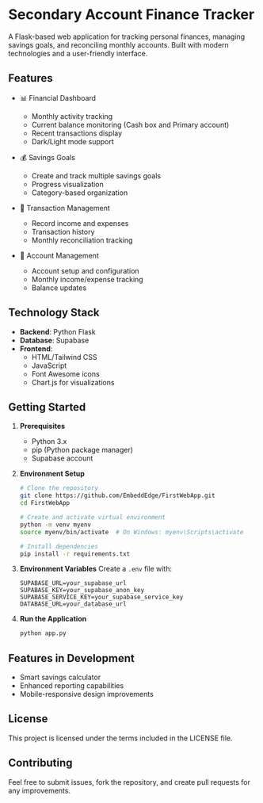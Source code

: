# Secondary Account Finance Tracker

A Flask-based web application for tracking personal finances, managing savings goals, and reconciling monthly accounts. Built with modern technologies and a user-friendly interface.

## Features

- 📊 Financial Dashboard
  - Monthly activity tracking
  - Current balance monitoring (Cash box and Primary account)
  - Recent transactions display
  - Dark/Light mode support

- 💰 Savings Goals
  - Create and track multiple savings goals
  - Progress visualization
  - Category-based organization

- 📝 Transaction Management
  - Record income and expenses
  - Transaction history
  - Monthly reconciliation tracking

- 🎯 Account Management
  - Account setup and configuration
  - Monthly income/expense tracking
  - Balance updates

## Technology Stack

- **Backend**: Python Flask
- **Database**: Supabase
- **Frontend**: 
  - HTML/Tailwind CSS
  - JavaScript
  - Font Awesome icons
  - Chart.js for visualizations

## Getting Started

1. **Prerequisites**
   - Python 3.x
   - pip (Python package manager)
   - Supabase account

2. **Environment Setup**
   ```bash
   # Clone the repository
   git clone https://github.com/EmbeddEdge/FirstWebApp.git
   cd FirstWebApp

   # Create and activate virtual environment
   python -m venv myenv
   source myenv/bin/activate  # On Windows: myenv\Scripts\activate

   # Install dependencies
   pip install -r requirements.txt
   ```

3. **Environment Variables**
   Create a `.env` file with:
   ```
   SUPABASE_URL=your_supabase_url
   SUPABASE_KEY=your_supabase_anon_key
   SUPABASE_SERVICE_KEY=your_supabase_service_key
   DATABASE_URL=your_database_url
   ```

4. **Run the Application**
   ```bash
   python app.py
   ```

## Features in Development

- Smart savings calculator
- Enhanced reporting capabilities
- Mobile-responsive design improvements

## License

This project is licensed under the terms included in the LICENSE file.

## Contributing

Feel free to submit issues, fork the repository, and create pull requests for any improvements.
